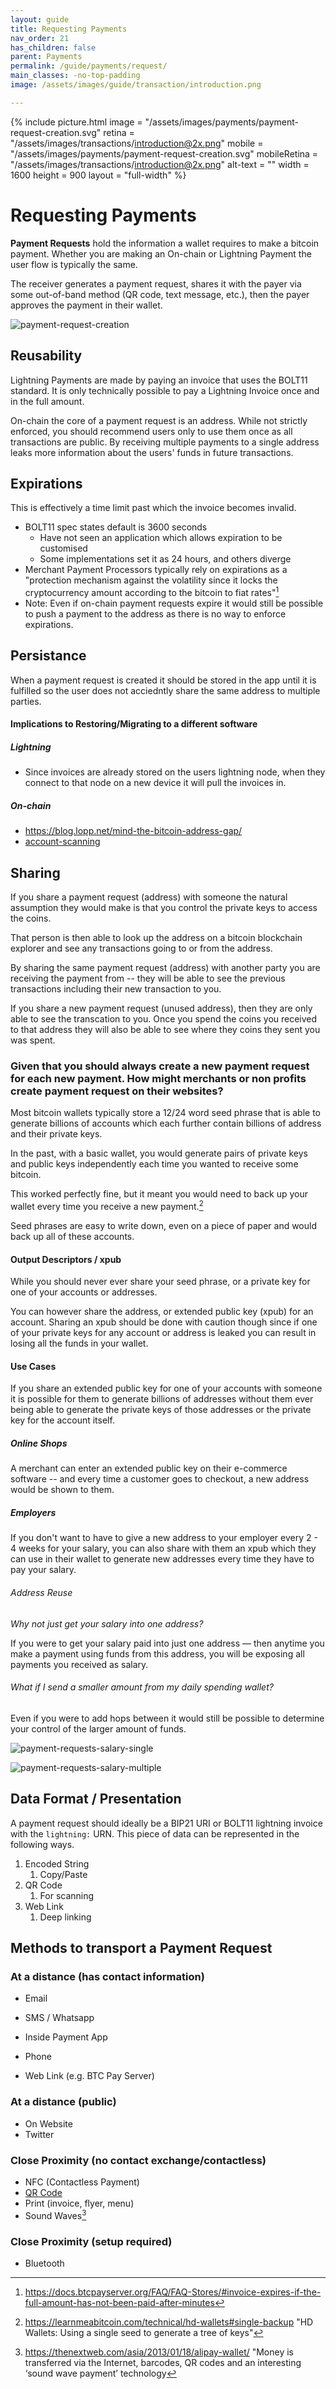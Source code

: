 ```yaml
---
layout: guide
title: Requesting Payments
nav_order: 21
has_children: false
parent: Payments
permalink: /guide/payments/request/
main_classes: -no-top-padding
image: /assets/images/guide/transaction/introduction.png

---
```


{% include picture.html
   image = "/assets/images/payments/payment-request-creation.svg"
   retina = "/assets/images/transactions/introduction@2x.png"
   mobile = "/assets/images/payments/payment-request-creation.svg"
   mobileRetina = "/assets/images/transactions/introduction@2x.png"
   alt-text = ""
   width = 1600
   height = 900
   layout = "full-width"
%}

# Requesting Payments

**Payment Requests** hold the information a wallet requires to make a bitcoin payment. Whether you are making an On-chain or Lightning Payment the user flow is typically the same.

The receiver generates a payment request, shares it with the payer via some out-of-band method (QR code, text message, etc.), then the payer approves the payment in their wallet.

![payment-request-creation](../../assets/images/payments/payment-request-creation.svg)

## Reusability

Lightning Payments are made by paying an invoice that uses the BOLT11 standard. It is only technically possible to pay a Lightning Invoice once and in the full amount.

On-chain the core of a payment request is an address. While not strictly enforced, you should recommend users only to use them once as all transactions are public. By receiving multiple payments to a single address leaks more information about the users' funds in future transactions.

## Expirations

This is effectively a time limit past which the invoice becomes invalid.

- BOLT11 spec states default is 3600 seconds 
  - Have not seen an application which allows expiration to be customised
  - Some implementations set it as 24 hours, and others diverge
- Merchant Payment Processors typically rely on expirations as a "protection mechanism against the volatility since it locks the cryptocurrency amount according to the bitcoin to fiat rates"[^4]
- Note: Even if on-chain payment requests expire it would still be possible to push a payment to the address as there is no way to enforce expirations.

## Persistance

When a payment request is created it should be stored in the app until it is fulfilled so the user does not acciedntly share the same address to multiple parties.

#### Implications to Restoring/Migrating to a different software

##### Lightning

- Since invoices are already stored on the users lightning node, when they connect to that node on a new device it will pull the invoices in.

##### On-chain



- https://blog.lopp.net/mind-the-bitcoin-address-gap/
- [account-scanning](./account-scanning.md)

## Sharing

If you share a payment request (address) with someone the natural assumption they would make is that you control the private keys to access the coins.

That person is then able to look up the address on a bitcoin blockchain explorer and see any transactions going to or from the address.

By sharing the same payment request (address) with another party you are receiving the payment from -- they will  be able to see the previous transactions including their new transaction to you.

If you share a new payment request (unused address), then they are only able to see the transcation to you. Once you spend the coins you received to that address they will also be able to see where they coins they sent you was spent.

### Given that you should always create a new payment request for each new payment. How might merchants or non profits create payment request on their websites? 

Most bitcoin wallets typically store a 12/24 word seed phrase that is able to generate billions of accounts which each further contain billions of address and their private keys.

In the past, with a basic wallet, you would generate pairs of private keys and public keys independently each time you wanted to receive some bitcoin.

This worked perfectly fine, but it meant you would need to back up your wallet every time you receive a new payment.[^1]

Seed phrases are easy to write down, even on a piece of paper and would back up all of these accounts.

#### Output Descriptors / xpub

While you should never ever share your seed phrase, or a private key for one of your accounts or addresses.

You can however share the address, or extended public key (xpub) for an account. Sharing an xpub should be done with caution though since if one of your private keys for any account or address is leaked you can result in losing all the funds in your wallet.

#### Use Cases

If you share an extended public key for one of your accounts with someone it is possible for them to generate billions of addresses without them ever being able to generate the private keys of those addresses or the private key for the account itself.

##### Online Shops

A merchant can enter an extended public key on their e-commerce software -- and every time a customer goes to checkout, a new address would be shown to them.

##### Employers

If you don't want to have to give a new address to your employer every 2 - 4 weeks for your salary, you can also share with them an xpub which they can use in their wallet to generate new addresses every time they have to pay your salary.

###### Address Reuse

*Why not just get your salary into one address?*

If you were to get your salary paid into just one address — then anytime you make a payment using funds from this address, you will be exposing all payments you received as salary.

###### What if I send a smaller amount from my daily spending wallet?

Even if you were to add hops between it would still be possible to determine your control of the larger amount of funds.

![payment-requests-salary-single](../../assets/images/payments/payment-requests-salary-single.svg)

![payment-requests-salary-multiple](../../assets/images/payments/payment-requests-salary-multiple.svg)

## Data Format / Presentation

A payment request should ideally be a BIP21 URI or BOLT11 lightning invoice with the `lightning:` URN. This piece of data can be represented in the following ways.

1. Encoded String
   1. Copy/Paste
2. QR Code
   1. For scanning
3. Web Link
   1. Deep linking

## Methods to transport a Payment Request

### At a distance (has contact information)

- Email
- SMS / Whatsapp
- Inside Payment App
- Phone

- Web Link (e.g. BTC Pay Server)

### At a distance (public)

- On Website
- Twitter

### Close Proximity (no contact exchange/contactless)

- NFC (Contactless Payment)
- [QR Code](./qr-codes.md)
- Print (invoice, flyer, menu)
- Sound Waves[^5]

### Close Proximity (setup required)

- Bluetooth

[^1]: https://learnmeabitcoin.com/technical/hd-wallets#single-backup "HD Wallets: Using a single seed to generate a tree of keys"
[^2]: https://learnmeabitcoin.com/technical/extended-keys "Extended Keys: Private keys and public keys that you can derive children from"
[^3]: https://blog.btcpayserver.org/payment-requests/
[^4]: https://docs.btcpayserver.org/FAQ/FAQ-Stores/#invoice-expires-if-the-full-amount-has-not-been-paid-after-minutes
[^5]: https://thenextweb.com/asia/2013/01/18/alipay-wallet/ "Money is transferred via the Internet, barcodes, QR codes and an interesting ‘sound wave payment’ technology
